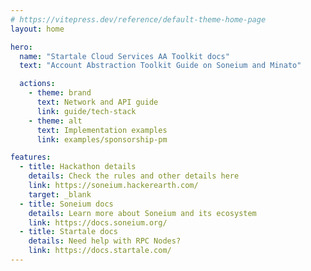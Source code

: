 ```yaml
---
# https://vitepress.dev/reference/default-theme-home-page
layout: home

hero:
  name: "Startale Cloud Services AA Toolkit docs"
  text: "Account Abstraction Toolkit Guide on Soneium and Minato"

  actions:
    - theme: brand
      text: Network and API guide
      link: guide/tech-stack
    - theme: alt
      text: Implementation examples
      link: examples/sponsorship-pm

features:
  - title: Hackathon details
    details: Check the rules and other details here
    link: https://soneium.hackerearth.com/
    target: _blank
  - title: Soneium docs
    details: Learn more about Soneium and its ecosystem
    link: https://docs.soneium.org/
  - title: Startale docs
    details: Need help with RPC Nodes?
    link: https://docs.startale.com/
---
```


